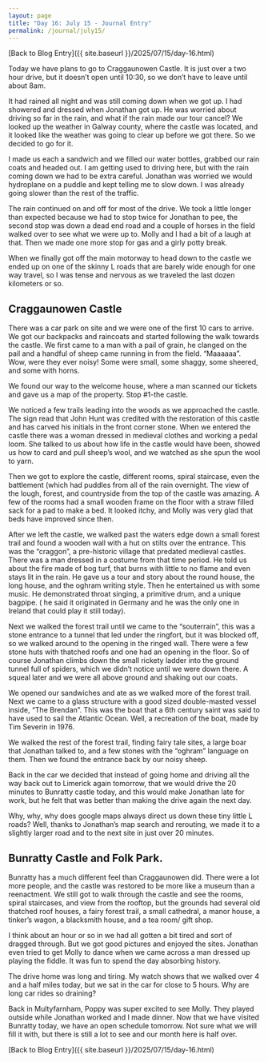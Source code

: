 ```yaml
---
layout: page
title: "Day 16: July 15 - Journal Entry"
permalink: /journal/july15/
---
```


[Back to Blog Entry]({{ site.baseurl }}/2025/07/15/day-16.html)

Today we have plans to go to Craggaunowen Castle. It is just over a two hour drive, but it doesn’t open until 10:30, so we don’t have to leave until about 8am.

It had rained all night and was still coming down when we got up. I had showered and dressed when Jonathan got up. He was worried about driving so far in the rain, and what if the rain made our tour cancel? We looked up the weather in Galway county, where the castle was located, and it looked like the weather was going to clear up before we got there. So we decided to go for it.

I made us each a sandwich and we filled our water bottles, grabbed our rain coats and headed out. I am getting used to driving here, but with the rain coming down we had to be extra careful. Jonathan was worried we would hydroplane on a puddle and kept telling me to slow down. I was already going slower than the rest of the traffic.

The rain continued on and off for most of the drive. We took a little longer than expected because we had to stop twice for Jonathan to pee, the second stop was down a dead end road and a couple of horses in the field walked over to see what we were up to. Molly and I had a bit of a laugh at that. Then we made one more stop for gas and a girly potty break.

When we finally got off the main motorway to head down to the castle we ended up on one of the skinny L roads that are barely wide enough for one way travel, so I was tense and nervous as we traveled the last dozen kilometers or so. 

## Craggaunowen Castle

There was a car park on site and we were one of the first 10 cars to arrive. We got our backpacks and raincoats and started following the walk towards the castle. We first came to a man with a pail of grain, he clanged on the pail and a handful of sheep came running in from the field. “Maaaaaa”. Wow, were they ever noisy! Some were small, some shaggy, some sheered, and some with horns. 

We found our way to the welcome house, where a man scanned our tickets and gave us a map of the property. Stop #1-the castle. 

We noticed a few trails leading into the woods as we approached the castle. The sign read that John Hunt was credited with the restoration of this castle and has carved his initials in the front corner stone. When we entered the castle there was a woman dressed in medieval clothes and working a pedal loom. She talked to us about how life in the castle would have been, showed us how to card and pull sheep’s wool, and we watched as she spun the wool to yarn. 

Then we got to explore the castle, different rooms, spiral staircase, even the battlement (which had puddles from all of the rain overnight. The view of the lough, forest, and countryside from the top of the castle was amazing. A few of the rooms had a small wooden frame on the floor with a straw filled sack for a pad to make a bed. It looked itchy, and Molly was very glad that beds have improved since then.

After we left the castle, we walked past the waters edge down a small forest trail and found a wooden wall with a hut on stilts over the entrance. This was the “craggon”, a pre-historic village that predated medieval castles. There was a man dressed in a costume from that time period. He told us about the fire made of bog turf, that burns with little to no flame and even stays lit in the rain. He gave us a tour and story about the round house, the long house, and the oghram writing style. Then he entertained us with some music. He demonstrated throat singing, a primitive drum, and a unique bagpipe. ( he said it originated in Germany and he was the only one in Ireland that could play it still today). 

Next we walked the forest trail until we came to the “souterrain”, this was a stone entrance to a tunnel that led under the ringfort, but it was blocked off, so we walked around to the opening in the ringed wall. There were a few stone huts with thatched roofs and one had an opening in the floor. So of course Jonathan climbs down the small rickety ladder into the ground tunnel full of spiders, which we didn’t notice until we were down there. A squeal later and we were all above ground and shaking out our coats. 

We opened our sandwiches and ate as we walked more of the forest trail. Next we came to a glass structure with a good sized double-masted vessel inside, “The Brendan”. This was the boat that a 6th century saint was said to have used to sail the Atlantic Ocean. Well, a recreation of the boat, made by Tim Severin in 1976. 

We walked the rest of the forest trail, finding fairy tale sites, a large boar that Jonathan talked to, and a few stones with the “oghram” language on them. Then we found the entrance back by our noisy sheep.

Back in the car we decided that instead of going home and driving all the way back out to Limerick again tomorrow, that we would drive the 20 minutes to Bunratty castle today, and this would make Jonathan late for work, but he felt that was better than making the drive again the next day.

Why, why, why does google maps always direct us down these tiny little L roads? Well, thanks to Jonathan’s map search and rerouting, we made it to a slightly larger road and to the next site in just over 20 minutes.

## Bunratty Castle and Folk Park. 

Bunratty has a much different feel than Craggaunowen did. There were a lot more people, and the castle was restored to be more like a museum than a reenactment. We still got to walk through the castle and see the rooms, spiral staircases, and view from the rooftop, but the grounds had several old thatched roof houses, a fairy forest trail, a small cathedral, a manor house, a tinker’s wagon, a blacksmith house, and a tea room/ gift shop. 

I think about an hour or so in we had all gotten a bit tired and sort of dragged through. But we got good pictures and enjoyed the sites. Jonathan even tried to get Molly to dance when we came across a man dressed up playing the fiddle. It was fun to spend the day absorbing history. 

The drive home was long and tiring. My watch shows that we walked over 4 and a half miles today, but we sat in the car for close to 5 hours. Why are long car rides so draining?

Back in Multyfarnham, Poppy was super excited to see Molly. They played outside while Jonathan worked and I made dinner. Now that we have visited Bunratty today, we have an open schedule tomorrow. Not sure what we will fill it with, but there is still a lot to see and our month here is half over.

[Back to Blog Entry]({{ site.baseurl }}/2025/07/15/day-16.html)